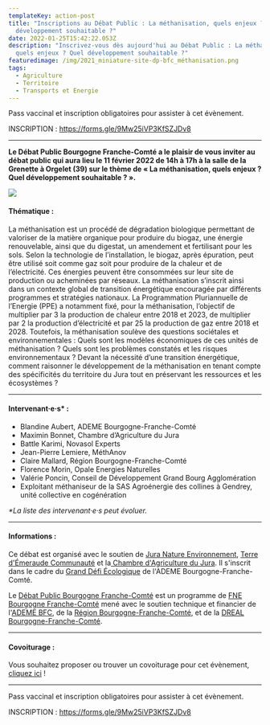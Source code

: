 ```yaml
---
templateKey: action-post
title: "Inscriptions au Débat Public : La méthanisation, quels enjeux ? Quel
  développement souhaitable ?"
date: 2022-01-25T15:42:22.053Z
description: "Inscrivez-vous dès aujourd'hui au Débat Public : La méthanisation,
  quels enjeux ? Quel développement souhaitable ?"
featuredimage: /img/2021_miniature-site-dp-bfc_méthanisation.png
tags:
  - Agriculture
  - Territoire
  - Transports et Energie
---
```

<!--StartFragment-->

Pass vaccinal et inscription obligatoires pour assister à cet évènement.

INSCRIPTION : <https://forms.gle/9Mw25iVP3KfSZJDv8>

- - -

**Le Débat Public Bourgogne Franche-Comté a le plaisir de vous inviter au débat public qui aura lieu le 11 février 2022 de 14h à 17h à la salle de la Grenette à Orgelet (39) sur le thème de « La méthanisation, quels enjeux ? Quel développement souhaitable ? ».**

![](/img/2022_affiche-dp-bfc_méthanisation_400.png#img-center)

#### Thématique :

La méthanisation est un procédé de dégradation biologique permettant de valoriser de la matière organique pour produire du biogaz, une énergie renouvelable, ainsi que du digestat, un amendement et fertilisant pour les sols. Selon la technologie de l’installation, le biogaz, après épuration, peut être utilisé soit comme gaz soit pour produire de la chaleur et de l’électricité. Ces énergies peuvent être consommées sur leur site de production ou acheminées par réseaux.
La méthanisation s’inscrit ainsi dans un contexte global de transition énergétique encouragée par différents programmes et stratégies nationaux. La Programmation Pluriannuelle de l’Energie (PPE) a notamment fixé, pour la méthanisation, l’objectif de multiplier par 3 la production de chaleur entre 2018 et 2023, de multiplier par 2 la production d’électricité et par 25 la production de gaz entre 2018 et 2028.
Toutefois, la méthanisation soulève des questions sociétales et environnementales : Quels sont les modèles économiques de ces unités de méthanisation ? Quels sont les problèmes constatés et les risques environnementaux ? Devant la nécessité d’une transition énergétique, comment raisonner le développement de la méthanisation en tenant compte des spécificités du territoire du Jura tout en préservant les ressources et les écosystèmes ?

- - -

#### Intervenant·e·s* :

<!--StartFragment-->

* Blandine Aubert, ADEME Bourgogne-Franche-Comté
* Maximin Bonnet, Chambre d’Agriculture du Jura
* Battle Karimi, Novasol Experts
* Jean-Pierre Lemiere, MéthAnov
* Claire Mallard, Région Bourgogne-Franche-Comté
* Florence Morin, Opale Energies Naturelles
* Valérie Poncin, Conseil de Développement Grand Bourg Agglomération
* Exploitant méthaniseur de la SAS Agroénergie des collines à Gendrey, unité collective en cogénération

<!--EndFragment-->

*\*La liste des intervenant·e·s peut évoluer.*

- - -

#### Informations :

Ce débat est organisé avec le soutien de [Jura Nature Environnement](https://www.jne.asso.fr/), [Terre d'Émeraude Communauté](https://www.terredemeraude.fr/) et la[ Chambre d'Agriculture du Jura](https://bourgognefranchecomte.chambres-agriculture.fr/jura/). Il s'inscrit dans le cadre du [Grand Défi Écologique](https://www.legranddefiecologique.ademe.fr/) de l'ADEME Bourgogne-Franche-Comté.

Le [Débat Public Bourgogne Franche-Comté](https://www.fne-bfc.fr/nos-actions/programmes/d%C3%A9bat-public/) est un programme de [FNE Bourgogne Franche-Comté](https://www.fne-bfc.fr/) mené avec le soutien technique et financier de l'[ADEME BFC](https://bourgogne-franche-comte.ademe.fr/), de la [Région Bourgogne-Franche-Comté](https://www.bourgognefranchecomte.fr/), et de la [DREAL Bourgogne-Franche-Comté](http://www.bourgogne-franche-comte.developpement-durable.gouv.fr/).

- - -

#### Covoiturage :

Vous souhaitez proposer ou trouver un covoiturage pour cet évènement, [cliquez ici](https://covievent.org/covoiturage/debat-public-la-methanisation-quels-enjeux-quel-developpement-souhaitable/abd0dde13905e656b4b3f6b7fc854842) ! 

- - -

Pass vaccinal et inscription obligatoires pour assister à cet évènement.

INSCRIPTION : <https://forms.gle/9Mw25iVP3KfSZJDv8>

<!--EndFragment-->